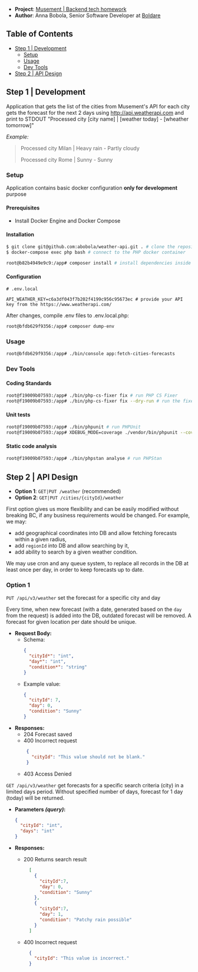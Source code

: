 - **Project**: [Musement | Backend tech homework](https://gist.github.com/hpatoio/3aeea8159fb9046a2feba75d39a8d21e)
- **Author**: Anna Bobola, Senior Software Developer at [Boldare](https://www.boldare.com/) 

<!-- TABLE OF CONTENTS -->

## Table of Contents
- [Step 1 | Development](#step-1--development)
    * [Setup](#setup)
    * [Usage](#usage)
    * [Dev Tools](#dev-tools)
- [Step 2 | API Design](#step-2--api-design)

## Step 1 | Development

Application that gets the list of the cities from Musement's API for each city gets the forecast for the next 2 days using http://api.weatherapi.com and print to STDOUT "Processed city [city name] | [weather today] - [wheather tomorrow]"

*Example:*
> Processed city Milan | Heavy rain - Partly cloudy
>
> Processed city Rome | Sunny - Sunny

### Setup

Application contains basic docker configuration **only for development** purpose

#### Prerequisites

- Install Docker Engine and Docker Compose

#### Installation

```bash
$ git clone git@github.com:abobola/weather-api.git . # clone the repository
$ docker-compose exec php bash # connect to the PHP docker container

root@b82b4949e9c9:/app# composer install # install dependencies inside the container
```

#### Configuration
```dotenv
# .env.local

API_WEATHER_KEY=c6a3df043f7b202f4199c956c95673ec # provide your API key from the https://www.weatherapi.com/
```
After changes, compile .env files to .env.local.php:

```bash
root@bfdb629f9356:/app# composer dump-env
```
### Usage

```bash
root@bfdb629f9356:/app# ./bin/console app:fetch-cities-forecasts
```

### Dev Tools

#### Coding Standards

```bash
root@f19009b07593:/app# ./bin/php-cs-fixer fix # run PHP CS Fixer
root@f19009b07593:/app# ./bin/php-cs-fixer fix --dry-run # run the fixer without making changes
```

#### Unit tests
```bash
root@f19009b07593:/app# ./bin/phpunit # run PHPUnit
root@f19009b07593:/app# XDEBUG_MODE=coverage ./vendor/bin/phpunit --coverage-html var/coverage-report # run PHPUnit with coverage report
```

#### Static code analysis
```bash
root@f19009b07593:/app# ./bin/phpstan analyse # run PHPStan
```

## Step 2 | API Design

- **Option 1**: `GET|PUT /weather` (recommended)
- **Option 2**: `GET|PUT /cities/{cityId}/weather`

First option gives us more flexibility and can be easily modified without breaking BC, 
if any business requirements would be changed.
For example, we may:
- add geographical coordinates into DB and allow fetching forecasts within a given radius,
- add `regionId` into DB and allow searching by it,
- add ability to search by a given weather condition.

We may use cron and any queue system, to replace all records in the DB at least once per day, 
in order to keep forecasts up to date.

### Option 1

`PUT /api/v3/weather` set the forecast for a specific city and day

Every time, when new forecast (with a date, generated based on the `day` from the request) is added into the DB, 
outdated forecast will be removed. A forecast for given location per date should be unique.

- **Request Body:**
  - Schema:
    ```json
    {
      "cityId*": "int",
      "day*": "int",
      "condition*": "string"
    }
    ```
  - Example value:
    ```json
    {
      "cityId": 7,
      "day": 0,
      "condition": "Sunny"
    }
    ```
- **Responses:**
  - 204 Forecast saved
  - 400 Incorrect request
     ```json
      {
        "cityId": "This value should not be blank."
      }
      ```
  - 403 Access Denied

`GET /api/v3/weather` get forecasts for a specific search criteria (city) in a limited days period.
Without specified number of days, forecast for 1 day (today) will be returned.

- **Parameters *(query)*:**
    ```json
    {
      "cityId": "int",
      "days": "int"
    }
    ```
  
- **Responses:**
  - 200 Returns search result
    ```json
      [
        {
          "cityId":7,
          "day": 0,
          "condition": "Sunny"
        },
        {
          "cityId":7,
          "day": 1,
          "condition": "Patchy rain possible"
        }
      ]
    ```
  - 400 Incorrect request
    ```json
      {
        "cityId": "This value is incorrect."
      }
     ```
